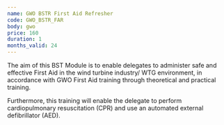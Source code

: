 ```yaml
---
name: GWO BSTR First Aid Refresher
code: GWO_BSTR_FAR
body: gwo
price: 160
duration: 1
months_valid: 24
---
```


The aim of this BST Module is to enable delegates to administer safe and effective First Aid in the wind turbine industry/ WTG environment, in accordance with GWO First Aid training through theoretical and practical training.

Furthermore, this training will enable the delegate to perform cardiopulmonary resuscitation (CPR) and use an automated external defibrillator (AED).
